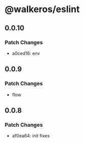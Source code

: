 # @walkeros/eslint

## 0.0.10

### Patch Changes

- a0ced16: env

## 0.0.9

### Patch Changes

- flow

## 0.0.8

### Patch Changes

- af0ea64: init fixes
